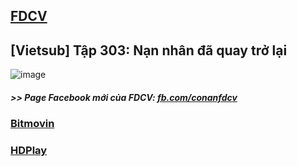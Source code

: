 ## [FDCV](https://admin1509.github.io/fdcvteam.blogspot.com/)
## [Vietsub] Tập 303: Nạn nhân đã quay trở lại
![image](https://user-images.githubusercontent.com/75318518/146763851-e0884918-a178-4274-8f11-ffbe1c28020e.png)

##### >> Page Facebook mới của FDCV: [fb.com/conanfdcv](https://fb.com/conanfdcv)
### [Bitmovin](https://bitmovin.com/demos/stream-test?format=hls&manifest=https://raw.githubusercontent.com/admin1509/admin1509/main/conan-ep-303/index.m3u8)
### [HDPlay](https://hdplay.se/?HLSP2P=https://raw.githubusercontent.com/admin1509/admin1509/main/conan-ep-303/index.m3u8)
